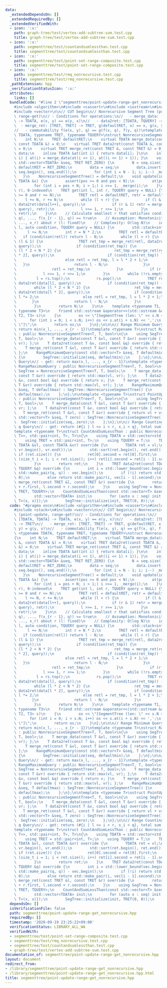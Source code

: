 ```yaml
---
data:
  _extendedDependsOn: []
  _extendedRequiredBy: []
  _extendedVerifiedWith:
  - icon: ':x:'
    path: graph-tree/test/vertex-add-subtree-sum.test.cpp
    title: graph-tree/test/vertex-add-subtree-sum.test.cpp
  - icon: ':x:'
    path: segmenttree/test/countandsumlessthan.test.cpp
    title: segmenttree/test/countandsumlessthan.test.cpp
  - icon: ':x:'
    path: segmenttree/test/point-set-range-composite.test.cpp
    title: segmenttree/test/point-set-range-composite.test.cpp
  - icon: ':x:'
    path: segmenttree/test/rmq_nonrecursive.test.cpp
    title: segmenttree/test/rmq_nonrecursive.test.cpp
  _pathExtension: hpp
  _verificationStatusIcon: ':x:'
  attributes:
    links: []
  bundledCode: "#line 2 \"segmenttree/point-update-range-get_nonrecursive.hpp\"\n\
    #include <algorithm>\n#include <cassert>\n#include <iostream>\n#include <stack>\n\
    #include <vector>\n\n// CUT begin\n// Nonrecursive Segment Tree (point-update,\
    \ range-get)\n// - Conditions for operations:\n//   - merge_data: [TDATA, TDATA]\
    \ -> TDATA, e(x, y) == e(y, x)\n//   - data2ret: [TDATA, TQUERY] -> TRET\n// \
    \  - merge_ret: [TRET, TRET] -> TRET, g(defaultRET, x) == x, g(x, y) = g(y, x)\n\
    //   - commutability f(e(x, y), q) == g(f(x, q), f(y, q))\ntemplate <typename\
    \ TDATA, typename TRET, typename TQUERY>\nstruct NonrecursiveSegmentTree\n{\n\
    \    int N;\n    TRET defaultRET;\n    virtual TDATA merge_data(const TDATA &,\
    \ const TDATA &) = 0;\n    virtual TRET data2ret(const TDATA &, const TQUERY &)\
    \ = 0;\n    virtual TRET merge_ret(const TRET &, const TRET &) = 0;\n    std::vector<TDATA>\
    \ data;\n    inline TDATA &at(int i) { return data[i]; }\n\n    inline void _merge(int\
    \ i) { at(i) = merge_data(at(i << 1), at((i << 1) + 1)); }\n    void initialize(const\
    \ std::vector<TDATA> &seq, TRET RET_ZERO) {\n        N = seq.size();\n       \
    \ defaultRET = RET_ZERO;\n        data = seq;\n        data.insert(data.end(),\
    \ seq.begin(), seq.end());\n        for (int i = N - 1; i; i--) _merge(i);\n \
    \   }\n    NonrecursiveSegmentTree() = default;\n    void update(int pos, const\
    \ TDATA &x) {\n        assert(pos >= 0 and pos < N);\n        at(pos + N) = x;\n\
    \        for (int i = pos + N; i > 1;) i >>= 1, _merge(i);\n    }\n\n    // [l,\
    \ r), 0-indexed\n    TRET get(int l, int r, TQUERY query = NULL) {\n        assert(l\
    \ >= 0 and r <= N);\n        TRET retl = defaultRET, retr = defaultRET;\n    \
    \    l += N, r += N;\n        while (l < r) {\n            if (l & 1) retl = merge_ret(retl,\
    \ data2ret(data[l++], query));\n            if (r & 1) retr = merge_ret(data2ret(data[--r],\
    \ query), retr);\n            l >>= 1, r >>= 1;\n        }\n        return merge_ret(retl,\
    \ retr);\n    }\n\n    // Calculate smallest r that satisfies condition(g(f(x_l,\
    \ q), ..., f(x_{r - 1}, q)) == true\n    // Assumption: Monotonicity of g(x_l,\
    \ ..., x_r) about r (l: fixed)\n    // Complexity: O(log N)\n    int binary_search(int\
    \ l, auto condition, TQUERY query = NULL) {\n        std::stack<int> rs;\n   \
    \     l += N;\n        int r = N * 2;\n        TRET retl = defaultRET;\n     \
    \   if (condition(retl)) return l - N;\n        while (l < r) {\n            if\
    \ (l & 1) {\n                TRET ret_tmp = merge_ret(retl, data2ret(data[l],\
    \ query));\n                if (condition(ret_tmp)) {\n                    while\
    \ (l * 2 < N * 2) {\n                        ret_tmp = merge_ret(retl, data2ret(data[l\
    \ * 2], query));\n                        if (condition(ret_tmp)) l *= 2;\n  \
    \                      else retl = ret_tmp, l = l * 2 + 1;\n                 \
    \   }\n                    return l - N;\n                }\n                l++;\n\
    \                retl = ret_tmp;\n            }\n            if (r & 1) rs.push(--r);\n\
    \            l >>= 1, r >>= 1;\n        }\n        while (!rs.empty()) {\n   \
    \         l = rs.top();\n            rs.pop();\n            TRET ret_tmp = merge_ret(retl,\
    \ data2ret(data[l], query));\n            if (condition(ret_tmp)) {\n        \
    \        while (l * 2 < N * 2) {\n                    ret_tmp = merge_ret(retl,\
    \ data2ret(data[l * 2], query));\n                    if (condition(ret_tmp))\
    \ l *= 2;\n                    else retl = ret_tmp, l = l * 2 + 1;\n         \
    \       }\n                return l - N;\n            }\n            retl = ret_tmp;\n\
    \        }\n        return N;\n    }\n\n    template <typename T1, typename T2,\
    \ typename T3>\n    friend std::ostream &operator<<(std::ostream &os, NonrecursiveSegmentTree<T1,\
    \ T2, T3> s)\n    {\n        os << \"[SegmentTree (len: \" << s.N << ')';\n  \
    \      for (int i = 0; i < s.N; i++) os << s.at(i + s.N) << ',';\n        os <<\
    \ \"]\";\n        return os;\n    }\n};\n\n\n// Range Minimum Query\n// - get:\
    \ return min(x_l, ..., x_{r - 1})\ntemplate <typename T>\nstruct RangeMinimumQuery\
    \ : public NonrecursiveSegmentTree<T, T, bool>\n{\n    using SegTree = NonrecursiveSegmentTree<T,\
    \ T, bool>;\n    T merge_data(const T &vl, const T &vr) override { return std::min(vl,\
    \ vr); };\n    T data2ret(const T &v, const bool &q) override { return v; }\n\
    \    T merge_ret(const T &vl, const T &vr) override { return std::min(vl, vr);\
    \ };\n    RangeMinimumQuery(const std::vector<T> &seq, T defaultmin) : SegTree::NonrecursiveSegmentTree()\
    \ {\n        SegTree::initialize(seq, defaultmin);\n    };\n};\n\n// Range Maximum\
    \ Query\n// - get: return max(x_l, ..., x_{r - 1})\ntemplate <typename T>\nstruct\
    \ RangeMaximumQuery : public NonrecursiveSegmentTree<T, T, bool>\n{\n    using\
    \ SegTree = NonrecursiveSegmentTree<T, T, bool>;\n    T merge_data(const T &vl,\
    \ const T &vr) override { return std::max(vl, vr); };\n    T data2ret(const T\
    \ &v, const bool &q) override { return v; }\n    T merge_ret(const T &vl, const\
    \ T &vr) override { return std::max(vl, vr); };\n    RangeMaximumQuery(const std::vector<T>\
    \ &seq, T defaultmax) : SegTree::NonrecursiveSegmentTree() {\n        SegTree::initialize(seq,\
    \ defaultmax);\n    };\n};\n\ntemplate <typename T>\nstruct PointUpdateRangeSum\
    \ : public NonrecursiveSegmentTree<T, T, bool>\n{\n    using SegTree = NonrecursiveSegmentTree<T,\
    \ T, bool>;\n    T merge_data(const T &vl, const T &vr) override { return vl +\
    \ vr; };\n    T data2ret(const T &v, const bool &q) override { return v; }\n \
    \   T merge_ret(const T &vl, const T &vr) override { return vl + vr; };\n    PointUpdateRangeSum(const\
    \ std::vector<T> &seq, T zero) : SegTree::NonrecursiveSegmentTree() {\n      \
    \  SegTree::initialize(seq, zero);\n    };\n};\n\n// Range Counting less than\
    \ q Query\n// - get: return (#{i | l <= i < r, x_i < q}, total sum of them).\n\
    template <typename T>\nstruct CountAndSumLessThan : public NonrecursiveSegmentTree<std::vector<std::pair<T,\
    \ T>>, std::pair<int, T>, T>\n{\n    using TDATA = std::vector<std::pair<T, T>>;\n\
    \    using TRET = std::pair<int, T>;\n    using TQUERY = T;\n    TDATA merge_data(const\
    \ TDATA &vl, const TDATA &vr) override {\n        TDATA ret = vl;\n        ret.insert(ret.end(),\
    \ vr.begin(), vr.end());\n        std::sort(ret.begin(), ret.end());\n       \
    \ if (ret.size()) {\n            ret[0].second = ret[0].first;\n            for\
    \ (size_t i = 1; i < ret.size(); i++) ret[i].second = ret[i - 1].second + ret[i].first;\n\
    \        }\n        return ret;\n    }\n    TRET data2ret(const TDATA &vec, const\
    \ TQUERY &q) override {\n        int i = std::lower_bound(vec.begin(), vec.end(),\
    \ std::make_pair(q, q)) - vec.begin();\n        if (!i) return std::make_pair(0,\
    \ 0);\n        else return std::make_pair(i, vec[i - 1].second);\n    }\n    TRET\
    \ merge_ret(const TRET &l, const TRET &r) override {\n        return std::make_pair(l.first\
    \ + r.first, l.second + r.second);\n    }\n    using SegTree = NonrecursiveSegmentTree<TDATA,\
    \ TRET, TQUERY>;\n    CountAndSumLessThan(const std::vector<T> &seq) : SegTree::NonrecursiveSegmentTree(){\n\
    \        std::vector<TDATA> init;\n        for (auto x : seq) init.emplace_back(TDATA{std::pair<T,\
    \ T>(x, x)});\n        SegTree::initialize(init, TRET(0, 0));\n    }\n};\n"
  code: "#pragma once\n#include <algorithm>\n#include <cassert>\n#include <iostream>\n\
    #include <stack>\n#include <vector>\n\n// CUT begin\n// Nonrecursive Segment Tree\
    \ (point-update, range-get)\n// - Conditions for operations:\n//   - merge_data:\
    \ [TDATA, TDATA] -> TDATA, e(x, y) == e(y, x)\n//   - data2ret: [TDATA, TQUERY]\
    \ -> TRET\n//   - merge_ret: [TRET, TRET] -> TRET, g(defaultRET, x) == x, g(x,\
    \ y) = g(y, x)\n//   - commutability f(e(x, y), q) == g(f(x, q), f(y, q))\ntemplate\
    \ <typename TDATA, typename TRET, typename TQUERY>\nstruct NonrecursiveSegmentTree\n\
    {\n    int N;\n    TRET defaultRET;\n    virtual TDATA merge_data(const TDATA\
    \ &, const TDATA &) = 0;\n    virtual TRET data2ret(const TDATA &, const TQUERY\
    \ &) = 0;\n    virtual TRET merge_ret(const TRET &, const TRET &) = 0;\n    std::vector<TDATA>\
    \ data;\n    inline TDATA &at(int i) { return data[i]; }\n\n    inline void _merge(int\
    \ i) { at(i) = merge_data(at(i << 1), at((i << 1) + 1)); }\n    void initialize(const\
    \ std::vector<TDATA> &seq, TRET RET_ZERO) {\n        N = seq.size();\n       \
    \ defaultRET = RET_ZERO;\n        data = seq;\n        data.insert(data.end(),\
    \ seq.begin(), seq.end());\n        for (int i = N - 1; i; i--) _merge(i);\n \
    \   }\n    NonrecursiveSegmentTree() = default;\n    void update(int pos, const\
    \ TDATA &x) {\n        assert(pos >= 0 and pos < N);\n        at(pos + N) = x;\n\
    \        for (int i = pos + N; i > 1;) i >>= 1, _merge(i);\n    }\n\n    // [l,\
    \ r), 0-indexed\n    TRET get(int l, int r, TQUERY query = NULL) {\n        assert(l\
    \ >= 0 and r <= N);\n        TRET retl = defaultRET, retr = defaultRET;\n    \
    \    l += N, r += N;\n        while (l < r) {\n            if (l & 1) retl = merge_ret(retl,\
    \ data2ret(data[l++], query));\n            if (r & 1) retr = merge_ret(data2ret(data[--r],\
    \ query), retr);\n            l >>= 1, r >>= 1;\n        }\n        return merge_ret(retl,\
    \ retr);\n    }\n\n    // Calculate smallest r that satisfies condition(g(f(x_l,\
    \ q), ..., f(x_{r - 1}, q)) == true\n    // Assumption: Monotonicity of g(x_l,\
    \ ..., x_r) about r (l: fixed)\n    // Complexity: O(log N)\n    int binary_search(int\
    \ l, auto condition, TQUERY query = NULL) {\n        std::stack<int> rs;\n   \
    \     l += N;\n        int r = N * 2;\n        TRET retl = defaultRET;\n     \
    \   if (condition(retl)) return l - N;\n        while (l < r) {\n            if\
    \ (l & 1) {\n                TRET ret_tmp = merge_ret(retl, data2ret(data[l],\
    \ query));\n                if (condition(ret_tmp)) {\n                    while\
    \ (l * 2 < N * 2) {\n                        ret_tmp = merge_ret(retl, data2ret(data[l\
    \ * 2], query));\n                        if (condition(ret_tmp)) l *= 2;\n  \
    \                      else retl = ret_tmp, l = l * 2 + 1;\n                 \
    \   }\n                    return l - N;\n                }\n                l++;\n\
    \                retl = ret_tmp;\n            }\n            if (r & 1) rs.push(--r);\n\
    \            l >>= 1, r >>= 1;\n        }\n        while (!rs.empty()) {\n   \
    \         l = rs.top();\n            rs.pop();\n            TRET ret_tmp = merge_ret(retl,\
    \ data2ret(data[l], query));\n            if (condition(ret_tmp)) {\n        \
    \        while (l * 2 < N * 2) {\n                    ret_tmp = merge_ret(retl,\
    \ data2ret(data[l * 2], query));\n                    if (condition(ret_tmp))\
    \ l *= 2;\n                    else retl = ret_tmp, l = l * 2 + 1;\n         \
    \       }\n                return l - N;\n            }\n            retl = ret_tmp;\n\
    \        }\n        return N;\n    }\n\n    template <typename T1, typename T2,\
    \ typename T3>\n    friend std::ostream &operator<<(std::ostream &os, NonrecursiveSegmentTree<T1,\
    \ T2, T3> s)\n    {\n        os << \"[SegmentTree (len: \" << s.N << ')';\n  \
    \      for (int i = 0; i < s.N; i++) os << s.at(i + s.N) << ',';\n        os <<\
    \ \"]\";\n        return os;\n    }\n};\n\n\n// Range Minimum Query\n// - get:\
    \ return min(x_l, ..., x_{r - 1})\ntemplate <typename T>\nstruct RangeMinimumQuery\
    \ : public NonrecursiveSegmentTree<T, T, bool>\n{\n    using SegTree = NonrecursiveSegmentTree<T,\
    \ T, bool>;\n    T merge_data(const T &vl, const T &vr) override { return std::min(vl,\
    \ vr); };\n    T data2ret(const T &v, const bool &q) override { return v; }\n\
    \    T merge_ret(const T &vl, const T &vr) override { return std::min(vl, vr);\
    \ };\n    RangeMinimumQuery(const std::vector<T> &seq, T defaultmin) : SegTree::NonrecursiveSegmentTree()\
    \ {\n        SegTree::initialize(seq, defaultmin);\n    };\n};\n\n// Range Maximum\
    \ Query\n// - get: return max(x_l, ..., x_{r - 1})\ntemplate <typename T>\nstruct\
    \ RangeMaximumQuery : public NonrecursiveSegmentTree<T, T, bool>\n{\n    using\
    \ SegTree = NonrecursiveSegmentTree<T, T, bool>;\n    T merge_data(const T &vl,\
    \ const T &vr) override { return std::max(vl, vr); };\n    T data2ret(const T\
    \ &v, const bool &q) override { return v; }\n    T merge_ret(const T &vl, const\
    \ T &vr) override { return std::max(vl, vr); };\n    RangeMaximumQuery(const std::vector<T>\
    \ &seq, T defaultmax) : SegTree::NonrecursiveSegmentTree() {\n        SegTree::initialize(seq,\
    \ defaultmax);\n    };\n};\n\ntemplate <typename T>\nstruct PointUpdateRangeSum\
    \ : public NonrecursiveSegmentTree<T, T, bool>\n{\n    using SegTree = NonrecursiveSegmentTree<T,\
    \ T, bool>;\n    T merge_data(const T &vl, const T &vr) override { return vl +\
    \ vr; };\n    T data2ret(const T &v, const bool &q) override { return v; }\n \
    \   T merge_ret(const T &vl, const T &vr) override { return vl + vr; };\n    PointUpdateRangeSum(const\
    \ std::vector<T> &seq, T zero) : SegTree::NonrecursiveSegmentTree() {\n      \
    \  SegTree::initialize(seq, zero);\n    };\n};\n\n// Range Counting less than\
    \ q Query\n// - get: return (#{i | l <= i < r, x_i < q}, total sum of them).\n\
    template <typename T>\nstruct CountAndSumLessThan : public NonrecursiveSegmentTree<std::vector<std::pair<T,\
    \ T>>, std::pair<int, T>, T>\n{\n    using TDATA = std::vector<std::pair<T, T>>;\n\
    \    using TRET = std::pair<int, T>;\n    using TQUERY = T;\n    TDATA merge_data(const\
    \ TDATA &vl, const TDATA &vr) override {\n        TDATA ret = vl;\n        ret.insert(ret.end(),\
    \ vr.begin(), vr.end());\n        std::sort(ret.begin(), ret.end());\n       \
    \ if (ret.size()) {\n            ret[0].second = ret[0].first;\n            for\
    \ (size_t i = 1; i < ret.size(); i++) ret[i].second = ret[i - 1].second + ret[i].first;\n\
    \        }\n        return ret;\n    }\n    TRET data2ret(const TDATA &vec, const\
    \ TQUERY &q) override {\n        int i = std::lower_bound(vec.begin(), vec.end(),\
    \ std::make_pair(q, q)) - vec.begin();\n        if (!i) return std::make_pair(0,\
    \ 0);\n        else return std::make_pair(i, vec[i - 1].second);\n    }\n    TRET\
    \ merge_ret(const TRET &l, const TRET &r) override {\n        return std::make_pair(l.first\
    \ + r.first, l.second + r.second);\n    }\n    using SegTree = NonrecursiveSegmentTree<TDATA,\
    \ TRET, TQUERY>;\n    CountAndSumLessThan(const std::vector<T> &seq) : SegTree::NonrecursiveSegmentTree(){\n\
    \        std::vector<TDATA> init;\n        for (auto x : seq) init.emplace_back(TDATA{std::pair<T,\
    \ T>(x, x)});\n        SegTree::initialize(init, TRET(0, 0));\n    }\n};\n"
  dependsOn: []
  isVerificationFile: false
  path: segmenttree/point-update-range-get_nonrecursive.hpp
  requiredBy: []
  timestamp: '2020-09-19 23:25:22+09:00'
  verificationStatus: LIBRARY_ALL_WA
  verifiedWith:
  - segmenttree/test/point-set-range-composite.test.cpp
  - segmenttree/test/rmq_nonrecursive.test.cpp
  - segmenttree/test/countandsumlessthan.test.cpp
  - graph-tree/test/vertex-add-subtree-sum.test.cpp
documentation_of: segmenttree/point-update-range-get_nonrecursive.hpp
layout: document
redirect_from:
- /library/segmenttree/point-update-range-get_nonrecursive.hpp
- /library/segmenttree/point-update-range-get_nonrecursive.hpp.html
title: segmenttree/point-update-range-get_nonrecursive.hpp
---
```

